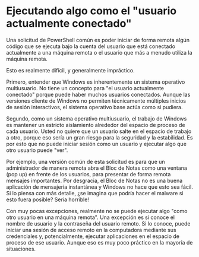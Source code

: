 # Ejecutando algo como el "usuario actualmente conectado"
Una solicitud de PowerShell común es poder iniciar de forma remota algún código que se ejecuta bajo la cuenta del usuario que está conectado actualmente a una máquina remota o el usuario que más a menudo utiliza la máquina remota.

Esto es realmente difícil, y generalmente impráctico.

Primero, entender que Windows es inherentemente un sistema operativo multiusuario. No tiene un concepto para "el usuario actualmente conectado" porque puede haber muchos usuarios conectados. Aunque las versiones cliente de Windows no permiten técnicamente múltiples inicios de sesión interactivos, el sistema operativo base actúa como si pudiera.

Segundo, como un sistema operativo multiusuario, el trabajo de Windows es mantener un estricto aislamiento alrededor del espacio de proceso de cada usuario. Usted no quiere que un usuario salte en el espacio de trabajo a otro, porque eso sería un gran riesgo para la seguridad y la estabilidad. Es por esto que no puede iniciar sesión como un usuario y ejecutar algo que otro usuario puede "ver".

Por ejemplo, una versión común de esta solicitud es para que un administrador de manera remota abra el Bloc de Notas como una ventana (pop up) en frente de los usuarios, para presentar de forma remota mensajes importantes. Por desgracia, el Bloc de Notas no es una buena aplicación de mensajería instantánea y Windows no hace que esto sea fácil. Si lo piensa con más detalle, ¿se imagina que podría hacer el malware si esto fuera posible? Sería horrible!

Con muy pocas excepciones, realmente no se puede ejecutar algo "como otro usuario en una máquina remota". Una excepción es si conoce el nombre de usuario y la contraseña del usuario remoto. Si lo conoce, puede iniciar una sesión de acceso remoto en la computadora mediante sus credenciales y, potencialmente, ejecutar aplicaciones en el espacio de proceso de ese usuario. Aunque eso es muy poco práctico en la mayoría de situaciones.

